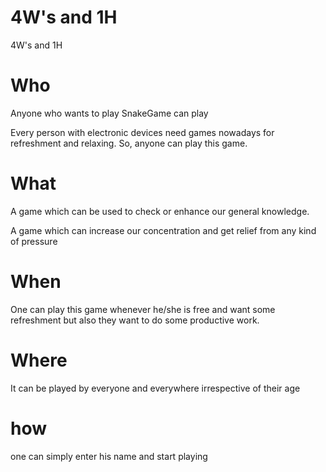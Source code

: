 # 4W's and 1H
4W's and 1H

# Who
Anyone who wants to play SnakeGame can play

Every person with electronic devices need games nowadays for refreshment and relaxing. So, anyone can play this game.

# What
A game which can be used to check or enhance our general knowledge.

A game which can increase our concentration and get relief from any kind of pressure

# When
One can play this game whenever he/she is free and want some refreshment but also they want to do some productive work.

# Where
It can be played by everyone and everywhere irrespective of their age

# how
one can simply enter his name and start playing

